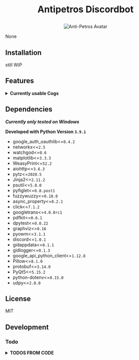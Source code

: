 # <p align="center">Antipetros Discordbot</p> #


<p align="center"><img src="misc/images/AntiPetros_for_readme.png" alt="Anti-Petros Avatar"/></p>


None


## Installation

still WiP





## Features ##

<details><summary><b>Currently usable Cogs</b></summary><blockquote>


### <p align="center">[AbsoluteTimeCog](d:/dropbox/hobby/modding/programs/github/my_repos/antipetros_discord_bot_new/.venv/lib/site-packages/antipetros_discordbot/cogs/general_cogs/absolute_time_cog.py)</p> ###

<details><summary><b>Description</b></summary>

<blockquote>The base class that all cogs must inherit from.

A cog is a collection of commands, listeners, and optional state to
help group commands together. More information on them can be found on
the :ref:`ext_commands_cogs` page.

When inheriting from this class, the options shown in :class:`CogMeta`
are equally valid here.</blockquote>

</details>

<details><summary><b>Commands</b></summary><blockquote>

- <ins>**REGISTER_TIMEZONE_CITY**</ins>

    - **checks:** *in_allowed_channels*, *has_any_role*
    - **signature:**
        ```diff
        <in_data>
        ```
    <br>

- <ins>**TELL_ALL_REGISTERED_TIMEZONES**</ins>

    - **checks:** *in_allowed_channels*, *has_any_role*
    <br>

- <ins>**TO_ABSOLUTE_TIMES**</ins>

    - **checks:** *in_allowed_channels*, *has_any_role*
    <br>


</blockquote>

</details>

---


### <p align="center">[AdministrationCog](d:/dropbox/hobby/modding/programs/github/my_repos/antipetros_discord_bot_new/.venv/lib/site-packages/antipetros_discordbot/cogs/admin_cogs/admin_cog.py)</p> ###

<details><summary><b>Description</b></summary>

<blockquote>The base class that all cogs must inherit from.

A cog is a collection of commands, listeners, and optional state to
help group commands together. More information on them can be found on
the :ref:`ext_commands_cogs` page.

When inheriting from this class, the options shown in :class:`CogMeta`
are equally valid here.</blockquote>

</details>

<details><summary><b>Commands</b></summary><blockquote>

- <ins>**ADD_TO_BLACKLIST**</ins>

    - **checks:** *in_allowed_channels*, *has_any_role*
    - **signature:**
        ```diff
        <user_id>
        ```
    <br>

- <ins>**CONFIG_REQUEST**</ins>
    - **aliases:** *send_config*
    - **checks:** *dm_only*
    - **signature:**
        ```diff
        [config_name=all]
        ```
    <br>

- <ins>**DELETE_MSG**</ins>

    - **checks:** *in_allowed_channels*, *has_any_role*
    - **signature:**
        ```diff
        <msg_id>
        ```
    <br>

- <ins>**LIST_CONFIGS**</ins>

    - **checks:** *dm_only*
    <br>

- <ins>**MAKE_FEATURE_SUGGESTION**</ins>


    - **signature:**
        ```diff
        <message>
        ```
    <br>

- <ins>**OVERWRITE_CONFIG_FROM_FILE**</ins>
    - **aliases:** *overwrite_config*
    - **checks:** *dm_only*
    - **signature:**
        ```diff
        <config_name>
        ```
    <br>

- <ins>**RELOAD_ALL_EXT**</ins>
    - **aliases:** *reload_all*, *reload*
    - **checks:** *in_allowed_channels*, *has_any_role*
    <br>

- <ins>**REMOVE_FROM_BLACKLIST**</ins>

    - **checks:** *in_allowed_channels*, *has_any_role*
    - **signature:**
        ```diff
        <user_id>
        ```
    <br>

- <ins>**SHOW_COMMAND_NAMES**</ins>

    - **checks:** *in_allowed_channels*, *has_any_role*
    <br>

- <ins>**SHUTDOWN**</ins>
    - **aliases:** *go_away*, *close*, *die*, *exit*, *turn_of*
    - **checks:** *in_allowed_channels*, *has_any_role*
    <br>

- <ins>**TELL_UPTIME**</ins>

    - **checks:** *in_allowed_channels*, *has_any_role*
    <br>

- <ins>**WRITE_DATA**</ins>

    - **checks:** *in_allowed_channels*, *is_owner*
    <br>


</blockquote>

</details>

---


### <p align="center">[GeneralDebugCog](d:/dropbox/hobby/modding/programs/github/my_repos/antipetros_discord_bot_new/.venv/lib/site-packages/antipetros_discordbot/cogs/dev_cogs/general_debug_cog.py)</p> ###

<details><summary><b>Description</b></summary>

<blockquote>The base class that all cogs must inherit from.

A cog is a collection of commands, listeners, and optional state to
help group commands together. More information on them can be found on
the :ref:`ext_commands_cogs` page.

When inheriting from this class, the options shown in :class:`CogMeta`
are equally valid here.</blockquote>

</details>

<details><summary><b>Commands</b></summary><blockquote>

- <ins>**MULTIPLE_QUOTES**</ins>

    - **checks:** *in_allowed_channels*, *has_any_role*
    - **signature:**
        ```diff
        [amount=10]
        ```
    <br>

- <ins>**QUOTE**</ins>

    - **checks:** *in_allowed_channels*, *has_any_role*
    <br>

- <ins>**ROLL**</ins>

    - **checks:** *in_allowed_channels*, *has_any_role*
    - **signature:**
        ```diff
        [target_time=1]
        ```
    <br>


</blockquote>

</details>

---


### <p align="center">[ImageManipulatorCog](d:/dropbox/hobby/modding/programs/github/my_repos/antipetros_discord_bot_new/.venv/lib/site-packages/antipetros_discordbot/cogs/general_cogs/image_manipulation_cog.py)</p> ###

<details><summary><b>Description</b></summary>

<blockquote>The base class that all cogs must inherit from.

A cog is a collection of commands, listeners, and optional state to
help group commands together. More information on them can be found on
the :ref:`ext_commands_cogs` page.

When inheriting from this class, the options shown in :class:`CogMeta`
are equally valid here.</blockquote>

</details>

<details><summary><b>Commands</b></summary><blockquote>

- <ins>**AVAILABLE_STAMPS**</ins>

    - **checks:** *in_allowed_channels*, *has_any_role*
    <br>

- <ins>**OTHER_MEMBERS_AVATAR**</ins>

    - **checks:** *in_allowed_channels*, *has_any_role*
    - **signature:**
        ```diff
        [members]...
        ```
    <br>

- <ins>**STAMP_IMAGE**</ins>
    - **aliases:** *antistasify*
    - **checks:** *in_allowed_channels*, *has_any_role*
    - **signature:**
        ```diff
        [stamp=ASLOGO1] [first_pos=bottom] [second_pos=right] [factor]
        ```
    <br>


</blockquote>

</details>

---


### <p align="center">[PerformanceCog](d:/dropbox/hobby/modding/programs/github/my_repos/antipetros_discord_bot_new/.venv/lib/site-packages/antipetros_discordbot/cogs/admin_cogs/performance_cog.py)</p> ###

<details><summary><b>Description</b></summary>

<blockquote>The base class that all cogs must inherit from.

A cog is a collection of commands, listeners, and optional state to
help group commands together. More information on them can be found on
the :ref:`ext_commands_cogs` page.

When inheriting from this class, the options shown in :class:`CogMeta`
are equally valid here.</blockquote>

</details>

<details><summary><b>Commands</b></summary><blockquote>

- <ins>**GET_COMMAND_STATS**</ins>

    - **checks:** *in_allowed_channels*, *has_any_role*
    <br>

- <ins>**REPORT**</ins>

    - **checks:** *in_allowed_channels*, *has_any_role*
    <br>

- <ins>**REPORT_LATENCY**</ins>

    - **checks:** *in_allowed_channels*, *has_any_role*
    - **signature:**
        ```diff
        [with_graph=True] [since_last_hours=24]
        ```
    <br>

- <ins>**REPORT_MEMORY**</ins>

    - **checks:** *in_allowed_channels*, *has_any_role*
    - **signature:**
        ```diff
        [with_graph=True] [since_last_hours=24]
        ```
    <br>


</blockquote>

</details>

---


### <p align="center">[PurgeMessagesCog](d:/dropbox/hobby/modding/programs/github/my_repos/antipetros_discord_bot_new/.venv/lib/site-packages/antipetros_discordbot/cogs/admin_cogs/purge_messages_cog.py)</p> ###

<details><summary><b>Description</b></summary>

<blockquote>The base class that all cogs must inherit from.

A cog is a collection of commands, listeners, and optional state to
help group commands together. More information on them can be found on
the :ref:`ext_commands_cogs` page.

When inheriting from this class, the options shown in :class:`CogMeta`
are equally valid here.</blockquote>

</details>

<details><summary><b>Commands</b></summary><blockquote>

- <ins>**PURGE_ANTIPETROS**</ins>

    - **checks:** *in_allowed_channels*, *is_owner*
    - **signature:**
        ```diff
        [and_giddi] [number_of_messages=1000]
        ```
    <br>


</blockquote>

</details>

---


### <p align="center">[SaveLinkCog](d:/dropbox/hobby/modding/programs/github/my_repos/antipetros_discord_bot_new/.venv/lib/site-packages/antipetros_discordbot/cogs/general_cogs/save_link_cog.py)</p> ###

<details><summary><b>Description</b></summary>

<blockquote>An extension Cog to let users temporary save links.

Saved links get posted to a certain channel and deleted after the specified time period from that channel (default in config).
Deleted links are kept in the bots database and can always be retrieved by fuzzy matched name.

Checks against a blacklist of urls and a blacklist of words, to not store malicious links.</blockquote>

</details>

<details><summary><b>Commands</b></summary><blockquote>

- <ins>**ADD_FORBIDDEN_WORD**</ins>

    - **checks:** *in_allowed_channels*, *has_any_role*
    - **signature:**
        ```diff
        <word>
        ```
    <br>

- <ins>**CLEAR_ALL_LINKS**</ins>

    - **checks:** *in_allowed_channels*, *has_any_role*
    - **signature:**
        ```diff
        [sure=False]
        ```
    <br>

- <ins>**DELETE_LINK**</ins>

    - **checks:** *in_allowed_channels*, *has_any_role*
    - **signature:**
        ```diff
        <name> [scope=channel]
        ```
    <br>

- <ins>**GET_ALL_LINKS**</ins>

    - **checks:** *in_allowed_channels*, *has_any_role*
    - **signature:**
        ```diff
        [in_format=txt]
        ```
    <br>

- <ins>**GET_FORBIDDEN_LIST**</ins>

    - **checks:** *in_allowed_channels*, *has_any_role*
    - **signature:**
        ```diff
        [file_format=json]
        ```
    <br>

- <ins>**GET_LINK**</ins>

    - **checks:** *in_allowed_channels*, *has_any_role*
    - **signature:**
        ```diff
        <name>
        ```
    <br>

- <ins>**REMOVE_FORBIDDEN_WORD**</ins>

    - **checks:** *in_allowed_channels*, *has_any_role*
    - **signature:**
        ```diff
        <word>
        ```
    <br>

- <ins>**SAVE_LINK**</ins>

    - **checks:** *in_allowed_channels*, *has_any_role*
    - **signature:**
        ```diff
        <link> [link_name] [days_to_hold]
        ```
    <br>


</blockquote>

</details>

---


### <p align="center">[SaveSuggestionCog](d:/dropbox/hobby/modding/programs/github/my_repos/antipetros_discord_bot_new/.venv/lib/site-packages/antipetros_discordbot/cogs/general_cogs/save_suggestion_cog.py)</p> ###

<details><summary><b>Description</b></summary>

<blockquote>The base class that all cogs must inherit from.

A cog is a collection of commands, listeners, and optional state to
help group commands together. More information on them can be found on
the :ref:`ext_commands_cogs` page.

When inheriting from this class, the options shown in :class:`CogMeta`
are equally valid here.</blockquote>

</details>

<details><summary><b>Commands</b></summary><blockquote>

- <ins>**AUTO_ACCEPT_SUGGESTIONS**</ins>

    - **checks:** *dm_only*
    <br>

- <ins>**CLEAR_ALL_SUGGESTIONS**</ins>

    - **checks:** *in_allowed_channels*, *has_any_role*
    - **signature:**
        ```diff
        [sure=False]
        ```
    <br>

- <ins>**GET_ALL_SUGGESTIONS**</ins>

    - **checks:** *in_allowed_channels*, *has_any_role*
    - **signature:**
        ```diff
        [report_template=basic_report.html.jinja]
        ```
    <br>

- <ins>**MARK_DISCUSSED**</ins>

    - **checks:** *in_allowed_channels*, *has_any_role*
    - **signature:**
        ```diff
        [suggestion_ids...]
        ```
    <br>

- <ins>**REMOVE_ALL_USERDATA**</ins>
    - **aliases:** *remove_all_my_data*
    - **checks:** *dm_only*
    <br>

- <ins>**REQUEST_MY_DATA**</ins>

    - **checks:** *dm_only*
    <br>

- <ins>**USER_DELETE_SUGGESTION**</ins>
    - **aliases:** *unsave_suggestion*
    - **checks:** *dm_only*
    - **signature:**
        ```diff
        <suggestion_id>
        ```
    <br>


</blockquote>

</details>

---

</blockquote></details>

## Dependencies ##

***Currently only tested on Windows***

**Developed with Python Version `3.9.1`**

- google_auth_oauthlib<=`0.4.2`
- networkx<=`2.5`
- watchgod<=`0.6`
- matplotlib<=`3.3.3`
- WeasyPrint<=`52.2`
- aiohttp<=`3.6.3`
- pytz<=`2020.5`
- Jinja2<=`2.11.2`
- psutil<=`5.8.0`
- pyfiglet<=`0.8.post1`
- fuzzywuzzy<=`0.18.0`
- async_property<=`0.2.1`
- click<=`7.1.2`
- googletrans<=`4.0.0rc1`
- pdfkit<=`0.6.1`
- dpytest<=`0.0.22`
- graphviz<=`0.16`
- pyowm<=`3.1.1`
- discord<=`1.0.1`
- gidappdata<=`0.1.1`
- gidlogger<=`0.1.3`
- google_api_python_client<=`1.12.8`
- Pillow<=`8.1.0`
- protobuf<=`3.14.0`
- PyQt5<=`5.15.2`
- python-dotenv<=`0.15.0`
- udpy<=`2.0.0`





## License

MIT

## Development


### Todo ###

<details><summary><b>TODOS FROM CODE</b></summary>

#### todo [admin_cog.py](/antipetros_discordbot/cogs/admin_cogs/admin_cog.py): ####


- [ ] [admin_cog.py line 60:](/antipetros_discordbot/cogs/admin_cogs/admin_cog.py#L60) `get_logs command`


- [ ] [admin_cog.py line 61:](/antipetros_discordbot/cogs/admin_cogs/admin_cog.py#L61) `get_appdata_location command`


- [ ] [admin_cog.py line 250:](/antipetros_discordbot/cogs/admin_cogs/admin_cog.py#L250) `make as embed`


- [ ] [admin_cog.py line 256:](/antipetros_discordbot/cogs/admin_cogs/admin_cog.py#L256) `make as embed`


- [ ] [admin_cog.py line 265:](/antipetros_discordbot/cogs/admin_cogs/admin_cog.py#L265) `make as embed`


- [ ] [admin_cog.py line 271:](/antipetros_discordbot/cogs/admin_cogs/admin_cog.py#L271) `make as embed`


- [ ] [admin_cog.py line 277:](/antipetros_discordbot/cogs/admin_cogs/admin_cog.py#L277) `make as embed`


- [ ] [admin_cog.py line 284:](/antipetros_discordbot/cogs/admin_cogs/admin_cog.py#L284) `CRITICAL ! CHANGE TO SAVE TO JSON AND MAKE BOT METHOD FOR SAVING BLACKLIST JSON FILE`


- [ ] [admin_cog.py line 287:](/antipetros_discordbot/cogs/admin_cogs/admin_cog.py#L287) `make as embed`


- [ ] [admin_cog.py line 291:](/antipetros_discordbot/cogs/admin_cogs/admin_cog.py#L291) `make as embed`


- [ ] [admin_cog.py line 299:](/antipetros_discordbot/cogs/admin_cogs/admin_cog.py#L299) `make as embed`


- [ ] [admin_cog.py line 302:](/antipetros_discordbot/cogs/admin_cogs/admin_cog.py#L302) `make as embed`


- [ ] [admin_cog.py line 304:](/antipetros_discordbot/cogs/admin_cogs/admin_cog.py#L304) `make as embed`


- [ ] [admin_cog.py line 314:](/antipetros_discordbot/cogs/admin_cogs/admin_cog.py#L314) `make as embed`


- [ ] [admin_cog.py line 319:](/antipetros_discordbot/cogs/admin_cogs/admin_cog.py#L319) `make as embed`


- [ ] [admin_cog.py line 331:](/antipetros_discordbot/cogs/admin_cogs/admin_cog.py#L331) `make as embed`


- [ ] [admin_cog.py line 334:](/antipetros_discordbot/cogs/admin_cogs/admin_cog.py#L334) `make as embed`


- [ ] [admin_cog.py line 336:](/antipetros_discordbot/cogs/admin_cogs/admin_cog.py#L336) `make as embed`


- [ ] [admin_cog.py line 347:](/antipetros_discordbot/cogs/admin_cogs/admin_cog.py#L347) `make as embed`


---


#### todo [performance_cog.py](/antipetros_discordbot/cogs/admin_cogs/performance_cog.py): ####


- [ ] [performance_cog.py line 65:](/antipetros_discordbot/cogs/admin_cogs/performance_cog.py#L65) `get_logs command`


- [ ] [performance_cog.py line 66:](/antipetros_discordbot/cogs/admin_cogs/performance_cog.py#L66) `get_appdata_location command`


- [ ] [performance_cog.py line 155:](/antipetros_discordbot/cogs/admin_cogs/performance_cog.py#L155) `limit amount of saved data, maybe archive it`


---


#### todo [purge_messages_cog.py](/antipetros_discordbot/cogs/admin_cogs/purge_messages_cog.py): ####


- [ ] [purge_messages_cog.py line 66:](/antipetros_discordbot/cogs/admin_cogs/purge_messages_cog.py#L66) `get_logs command`


- [ ] [purge_messages_cog.py line 67:](/antipetros_discordbot/cogs/admin_cogs/purge_messages_cog.py#L67) `get_appdata_location command`


---


#### todo [general_debug_cog.py](/antipetros_discordbot/cogs/dev_cogs/general_debug_cog.py): ####


- [ ] [general_debug_cog.py line 55:](/antipetros_discordbot/cogs/dev_cogs/general_debug_cog.py#L55) `create regions for this file`


- [ ] [general_debug_cog.py line 56:](/antipetros_discordbot/cogs/dev_cogs/general_debug_cog.py#L56) `Document and Docstrings`


---


#### todo [image_manipulation_cog.py](/antipetros_discordbot/cogs/general_cogs/image_manipulation_cog.py): ####


- [ ] [image_manipulation_cog.py line 55:](/antipetros_discordbot/cogs/general_cogs/image_manipulation_cog.py#L55) `create regions for this file`


- [ ] [image_manipulation_cog.py line 56:](/antipetros_discordbot/cogs/general_cogs/image_manipulation_cog.py#L56) `Document and Docstrings`


- [ ] [image_manipulation_cog.py line 241:](/antipetros_discordbot/cogs/general_cogs/image_manipulation_cog.py#L241) `make as embed`


- [ ] [image_manipulation_cog.py line 245:](/antipetros_discordbot/cogs/general_cogs/image_manipulation_cog.py#L245) `make as embed`


- [ ] [image_manipulation_cog.py line 252:](/antipetros_discordbot/cogs/general_cogs/image_manipulation_cog.py#L252) `make as embed`


- [ ] [image_manipulation_cog.py line 256:](/antipetros_discordbot/cogs/general_cogs/image_manipulation_cog.py#L256) `maybe make extra attribute for input format, check what is possible and working. else make a generic format list`


- [ ] [image_manipulation_cog.py line 271:](/antipetros_discordbot/cogs/general_cogs/image_manipulation_cog.py#L271) `make as embed`


---


#### todo [save_link_cog.py](/antipetros_discordbot/cogs/general_cogs/save_link_cog.py): ####


- [ ] [save_link_cog.py line 52:](/antipetros_discordbot/cogs/general_cogs/save_link_cog.py#L52) `refractor 'get_forbidden_list' to not use temp directory but send as filestream or so`


- [ ] [save_link_cog.py line 54:](/antipetros_discordbot/cogs/general_cogs/save_link_cog.py#L54) `need help figuring out how to best check bad link or how to format/normalize it`


- [ ] [save_link_cog.py line 364:](/antipetros_discordbot/cogs/general_cogs/save_link_cog.py#L364) `refractor that monster of an function`


---


#### todo [save_suggestion_cog.py](/antipetros_discordbot/cogs/general_cogs/save_suggestion_cog.py): ####


- [ ] [save_suggestion_cog.py line 57:](/antipetros_discordbot/cogs/general_cogs/save_suggestion_cog.py#L57) `create report generator in different formats, at least json and Html, probably also as embeds and Markdown`


- [ ] [save_suggestion_cog.py line 59:](/antipetros_discordbot/cogs/general_cogs/save_suggestion_cog.py#L59) `Document and Docstrings`


- [ ] [save_suggestion_cog.py line 210:](/antipetros_discordbot/cogs/general_cogs/save_suggestion_cog.py#L210) `make as embed`


- [ ] [save_suggestion_cog.py line 216:](/antipetros_discordbot/cogs/general_cogs/save_suggestion_cog.py#L216) `make as embed`


- [ ] [save_suggestion_cog.py line 232:](/antipetros_discordbot/cogs/general_cogs/save_suggestion_cog.py#L232) `make as embed`


- [ ] [save_suggestion_cog.py line 244:](/antipetros_discordbot/cogs/general_cogs/save_suggestion_cog.py#L244) `make as embed`


- [ ] [save_suggestion_cog.py line 248:](/antipetros_discordbot/cogs/general_cogs/save_suggestion_cog.py#L248) `make as embed`


- [ ] [save_suggestion_cog.py line 252:](/antipetros_discordbot/cogs/general_cogs/save_suggestion_cog.py#L252) `make as embed`


- [ ] [save_suggestion_cog.py line 257:](/antipetros_discordbot/cogs/general_cogs/save_suggestion_cog.py#L257) `make as embed`


- [ ] [save_suggestion_cog.py line 295:](/antipetros_discordbot/cogs/general_cogs/save_suggestion_cog.py#L295) `make as embed`


- [ ] [save_suggestion_cog.py line 298:](/antipetros_discordbot/cogs/general_cogs/save_suggestion_cog.py#L298) `make as embed`


- [ ] [save_suggestion_cog.py line 309:](/antipetros_discordbot/cogs/general_cogs/save_suggestion_cog.py#L309) `make as embed`


- [ ] [save_suggestion_cog.py line 313:](/antipetros_discordbot/cogs/general_cogs/save_suggestion_cog.py#L313) `make as embed`


- [ ] [save_suggestion_cog.py line 317:](/antipetros_discordbot/cogs/general_cogs/save_suggestion_cog.py#L317) `make as embed`


- [ ] [save_suggestion_cog.py line 322:](/antipetros_discordbot/cogs/general_cogs/save_suggestion_cog.py#L322) `make as embed`


- [ ] [save_suggestion_cog.py line 333:](/antipetros_discordbot/cogs/general_cogs/save_suggestion_cog.py#L333) `make as embed`


- [ ] [save_suggestion_cog.py line 368:](/antipetros_discordbot/cogs/general_cogs/save_suggestion_cog.py#L368) `make as embed`


- [ ] [save_suggestion_cog.py line 371:](/antipetros_discordbot/cogs/general_cogs/save_suggestion_cog.py#L371) `make as embed`


- [ ] [save_suggestion_cog.py line 375:](/antipetros_discordbot/cogs/general_cogs/save_suggestion_cog.py#L375) `make as embed`


---


#### idea [render_new_cog_file.py](/antipetros_discordbot/dev_tools/render_new_cog_file.py): ####


- [ ] [render_new_cog_file.py line 119:](/antipetros_discordbot/dev_tools/render_new_cog_file.py#L119) `create gui for this`


---


#### idea [antipetros_bot.py](/antipetros_discordbot/engine/antipetros_bot.py): ####


- [ ] [antipetros_bot.py line 65:](/antipetros_discordbot/engine/antipetros_bot.py#L65) `Use an assistant class to hold some of the properties and then use the __getattr__ to make it look as one object, just for structuring`


#### todo [antipetros_bot.py](/antipetros_discordbot/engine/antipetros_bot.py): ####


- [ ] [antipetros_bot.py line 63:](/antipetros_discordbot/engine/antipetros_bot.py#L63) `create regions for this file`


- [ ] [antipetros_bot.py line 64:](/antipetros_discordbot/engine/antipetros_bot.py#L64) `Document and Docstrings`


---


#### todo [sqldata_storager.py](/antipetros_discordbot/utility/sqldata_storager.py): ####


- [ ] [sqldata_storager.py line 35:](/antipetros_discordbot/utility/sqldata_storager.py#L35) `create regions for this file`


- [ ] [sqldata_storager.py line 36:](/antipetros_discordbot/utility/sqldata_storager.py#L36) `update save link Storage to newer syntax (composite access)`


- [ ] [sqldata_storager.py line 37:](/antipetros_discordbot/utility/sqldata_storager.py#L37) `Document and Docstrings`


- [ ] [sqldata_storager.py line 38:](/antipetros_discordbot/utility/sqldata_storager.py#L38) `refractor to subfolder`


---

### General Todos ###
</details>

